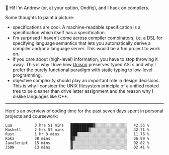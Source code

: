 :wave: Hi! I'm Andrew (or, at your option, Ondřej), and I hack on compilers. 

Some thoughts to paint a picture:
- specifications are cool. A machine-readable specification is a specification which itself has a specification.
- I'm surprised I haven't come across compiler combinators, i.e. a DSL for specifying language semantics that lets you automatically derive a compiler and/or a language server. This would be a fun project to work on.
- if you care about (high-level) information, you have to stop throwing it away. This is why I love how [Unison](https://github.com/unisonweb/unison) preserves typed ASTs and why I prefer the purely functional paradigm with static typing to low-level programming.
- objective complexity should play an important role in design decisions. This is why I consider the UNIX filesystem principle of a unified rooted tree to be cleaner than drive letter assignment and the reason why I dislike languages like C++.

---

Here's an overview of coding time for the past seven days spent in personal projects and coursework:
<!--START_SECTION:waka-->

```text
Lua          3 hrs 51 mins   ██████████▓░░░░░░░░░░░░░░   42.55 %
Haskell      2 hrs 57 mins   ████████▒░░░░░░░░░░░░░░░░   32.71 %
Rust         1 hr 3 mins     ███░░░░░░░░░░░░░░░░░░░░░░   11.76 %
Koka         38 mins         █▓░░░░░░░░░░░░░░░░░░░░░░░   06.99 %
JavaScript   15 mins         ▓░░░░░░░░░░░░░░░░░░░░░░░░   02.82 %
JSON         13 mins         ▓░░░░░░░░░░░░░░░░░░░░░░░░   02.41 %
```

<!--END_SECTION:waka-->

<!--
**viluon/viluon** is a ✨ _special_ ✨ repository because its `README.md` (this file) appears on your GitHub profile.

Here are some ideas to get you started:

- 🔭 I’m currently working on ...
- 🌱 I’m currently learning ...
- 👯 I’m looking to collaborate on ...
- 🤔 I’m looking for help with ...
- 💬 Ask me about ...
- 📫 How to reach me: ...
- 😄 Pronouns: ...
- ⚡ Fun fact: ...
-->
